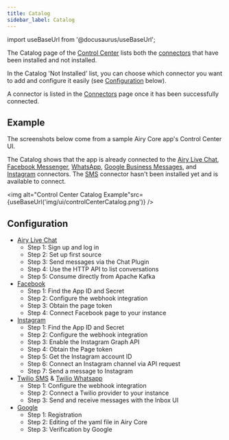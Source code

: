 ```yaml
---
title: Catalog
sidebar_label: Catalog
---
```


import useBaseUrl from '@docusaurus/useBaseUrl';

The Catalog page of the [Control Center](/ui/control-center/introduction) lists both the [connectors](/sources/introduction) that have been installed and not installed.

In the Catalog 'Not Installed' list, you can choose which connector you want to add and configure it easily (see [Configuration](catalog#configuration) below).

A connector is listed in the [Connectors](connectors) page once it has been successfully connected.

## Example

The screenshots below come from a sample Airy Core app's Control Center UI.

The Catalog shows that the app is already connected to the [Airy Live Chat](/sources/chatplugin/quickstart), [Facebook Messenger](/sources/facebook), [WhatsApp](/sources/whatsapp-twilio), [Google Business Messages](/sources/google), and [Instagram](/sources/instagram) connectors. The [SMS](/sources/sms-twilio) connector hasn't been installed yet and is available to connect.

<img alt="Control Center Catalog Example"src={useBaseUrl('img/ui/controlCenterCatalog.png')} />

## Configuration

- [Airy Live Chat](https://airy.co/docs/core/sources/chatplugin/quickstart)
  - Step 1: Sign up and log in
  - Step 2: Set up first source
  - Step 3: Send messages via the Chat Plugin
  - Step 4: Use the HTTP API to list conversations
  - Step 5: Consume directly from Apache Kafka
- [Facebook](https://airy.co/docs/core/sources/facebook#configuration)
  - Step 1: Find the App ID and Secret
  - Step 2: Configure the webhook integration
  - Step 3: Obtain the page token
  - Step 4: Connect Facebook page to your instance
- [Instagram](https://airy.co/docs/core/sources/instagram#configuration)
  - Step 1: Find the App ID and Secret
  - Step 2: Configure the webhook integration
  - Step 3: Enable the Instagram Graph API
  - Step 4: Obtain the Page token
  - Step 5: Get the Instagram account ID
  - Step 6: Connect an Instagram channel via API request
  - Step 7: Send a message to Instagram
- [Twilio SMS](https://airy.co/docs/core/sources/sms-twilio#configuration) & [Twilio Whatsapp](https://airy.co/docs/core/sources/whatsapp-twilio#configuration)
  - Step 1: Configure the webhook integration
  - Step 2: Connect a Twilio provider to your instance
  - Step 3: Send and receive messages with the Inbox UI
- [Google](https://airy.co/docs/core/sources/google#configuration)
  - Step 1: Registration
  - Step 2: Editing of the yaml file in Airy Core
  - Step 3: Verification by Google
